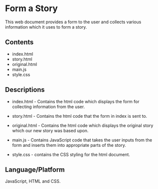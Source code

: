 # Form a Story

This web document provides a form to the user and collects various information which it uses to form a story.

## Contents

* index.html
* story.html
* original.html
* main.js
* style.css

## Descriptions

* index.html - Contains the html code which displays the form for collecting information from the user.

* story.html - Contains the html code that the form in index is sent to.

* original.html - Contains the html code which displays the original story which our new story was based upon.

* main.js - Contains JavaScript code that takes the user inputs from the form and inserts them into appropriate parts of the story.
  
* style.css - contains the CSS styling for the html document.

## Language/Platform

JavaScript, HTML and CSS.

